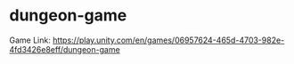 # dungeon-game

Game Link: https://play.unity.com/en/games/06957624-465d-4703-982e-4fd3426e8eff/dungeon-game
